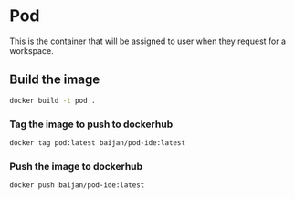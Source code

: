 # Pod

This is the container that will be assigned to user when they request for a workspace.

## Build the image

```bash
docker build -t pod .
```

### Tag the image to push to dockerhub

```bash
docker tag pod:latest baijan/pod-ide:latest
```

### Push the image to dockerhub

```bash
docker push baijan/pod-ide:latest
```
